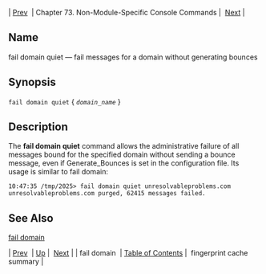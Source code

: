 | [Prev](console_commands.fail_domain)  | Chapter 73. Non-Module-Specific Console Commands |  [Next](console_commands.fingerprint_cache_summary) |

<a name="console_commands.fail_domain_quiet"></a>
## Name

fail domain quiet — fail messages for a domain without generating bounces

## Synopsis

`fail domain quiet` { *`domain_name`* }

<a name="idp13050480"></a>
## Description

The **fail domain quiet**              command allows the administrative failure of all messages bound for the specified domain without sending a bounce message, even if Generate_Bounces is set in the configuration file. Its usage is similar to fail domain:

```
10:47:35 /tmp/2025> fail domain quiet unresolvableproblems.com
unresolvableproblems.com purged, 62415 messages failed.
```
<a name="idp13053504"></a>
## See Also

[fail domain](console_commands.fail_domain "fail domain")

| [Prev](console_commands.fail_domain)  | [Up](console.cmds.ref) |  [Next](console_commands.fingerprint_cache_summary) |
| fail domain  | [Table of Contents](index) |  fingerprint cache summary |

